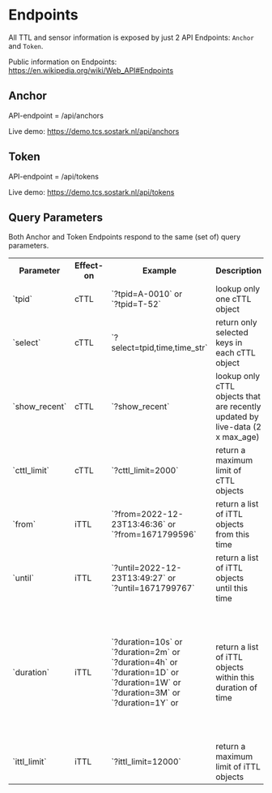 # Endpoints

All TTL and sensor information is exposed by just 2 API Endpoints: `Anchor` and `Token`.

Public information on Endpoints: https://en.wikipedia.org/wiki/Web_API#Endpoints

## Anchor

API-endpoint = <span class="mono">/api/anchors</span>

Live demo: https://demo.tcs.sostark.nl/api/anchors

## Token

API-endpoint = <span class="mono">/api/tokens</span>

Live demo: https://demo.tcs.sostark.nl/api/tokens

## Query Parameters

Both Anchor and Token Endpoints respond to the same (set of) query parameters.

<table>
<tr>
<th>Parameter</th><th>Effect-on</th><th>Example</th><th>Description</th><th>Default</th>
</tr>
<tr>
<td>`tpid`</td><td>cTTL</td><td>`?tpid=A-0010` or <br/>`?tpid=T-52`</td><td>lookup only one cTTL object</td><td>&nbsp;</td>
</tr>
<tr>
<td>`select`</td><td>cTTL</td><td>`?select=tpid,time,time_str`</td><td>return only selected keys in each cTTL object</td><td>&nbsp;</td>
</tr>
<tr>
<td>`show_recent`</td><td>cTTL</td><td>`?show_recent`</td><td>lookup only cTTL objects that are recently updated by live-data (2 x max_age)</td><td>&nbsp;</td>
</tr>
<tr>
<td>`cttl_limit`</td><td>cTTL</td><td>`?cttl_limit=2000`</td><td>return a maximum limit of cTTL objects</td><td>100</td>
</tr>
<tr>
<td>`from`</td><td>iTTL</td><td>`?from=2022-12-23T13:46:36` or <br/> `?from=1671799596`</td><td>return a list of iTTL objects from this time</td><td>'now' minus 'duration'</td>
</tr>
<tr>
<td>`until`</td><td>iTTL</td><td>`?until=2022-12-23T13:49:27` or <br/> `?until=1671799767`</td><td>return a list of iTTL objects until this time</td><td>'from' plus 'duration'</td>
</tr>
<tr>
<td>`duration`</td><td>iTTL</td><td>`?duration=10s` or <br/>`?duration=2m` or <br/>`?duration=4h` or <br/>`?duration=1D` or <br/>`?duration=1W` or <br/>`?duration=3M` or <br/>`?duration=1Y` or <br/></td><td>return a list of iTTL objects within this duration of time</td><td>(no default) note that if used without 'from' or 'until', it means from 'now' back to 'duration' history</td>
</tr>
<tr>
<td>`ittl_limit`</td><td>iTTL</td><td>`?ittl_limit=12000`</td><td>return a maximum limit of iTTL objects</td><td>1000</td>
</tr>
</table>
